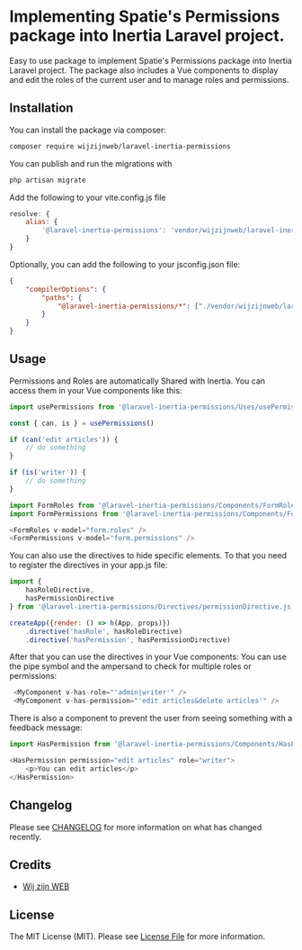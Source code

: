 # Implementing Spatie's Permissions package into Inertia Laravel project.

Easy to use package to implement Spatie's Permissions package into Inertia Laravel project. The package also includes 
a Vue components to display and edit the roles of the current user and to manage roles and permissions.

## Installation

You can install the package via composer:

```bash
composer require wijzijnweb/laravel-inertia-permissions
```

You can publish and run the migrations with

```bash
php artisan migrate
```

Add the following to your vite.config.js file
    
```js
resolve: {
    alias: {
        '@laravel-inertia-permissions': 'vendor/wijzijnweb/laravel-inertia-permissions/resources/js'
    }
}
```

Optionally, you can add the following to your jsconfig.json file:
```json
{
    "compilerOptions": {
        "paths": {
            "@laravel-inertia-permissions/*": ["./vendor/wijzijnweb/laravel-inertia-permissions/resources/js/*"]
        }
    }
}
```

[//]: # (Optionally, you can publish the views using)

[//]: # ()
[//]: # (```bash)

[//]: # (php artisan vendor:publish --tag=":package_slug-views")

[//]: # (```)

## Usage

Permissions and Roles are automatically Shared with Inertia. 
You can access them in your Vue components like this:

```js
import usePermissions from '@laravel-inertia-permissions/Uses/usePermissions.js';

const { can, is } = usePermissions()

if (can('edit articles')) {
    // do something
}

if (is('writer')) {
    // do something
}
```

```js
import FormRoles from '@laravel-inertia-permissions/Components/FormRoles.vue';
import FormPermissions from '@laravel-inertia-permissions/Components/FormPermissions.vue';

<FormRoles v-model="form.roles" />
<FormPermissions v-model="form.permissions" />
```

You can also use the directives to hide specific elements. To that you need to register the directives in your app.js file:
```js
import {
    hasRoleDirective,
    hasPermissionDirective
} from '@laravel-inertia-permissions/Directives/permissionDirective.js';

createApp({render: () => h(App, props)})
    .directive('hasRole', hasRoleDirective)
    .directive('hasPermission', hasPermissionDirective)
```

After that you can use the directives in your Vue components:
You can use the pipe symbol and the ampersand to check for multiple roles or permissions:

```js
 <MyComponent v-has-role="'admin|writer'" />
 <MyComponent v-has-permission="'edit articles&delete articles'" />
```

There is also a component to prevent the user from seeing something with a feedback message:

```js
import HasPermission from '@laravel-inertia-permissions/Components/HasPermission.vue';

<HasPermission permission="edit articles" role="writer">
    <p>You can edit articles</p>
</HasPermission>
```


## Changelog

Please see [CHANGELOG](CHANGELOG.md) for more information on what has changed recently.

## Credits

- [Wij zijn WEB](https://github.com/wijzijnweb)

## License

The MIT License (MIT). Please see [License File](LICENSE.md) for more information.
